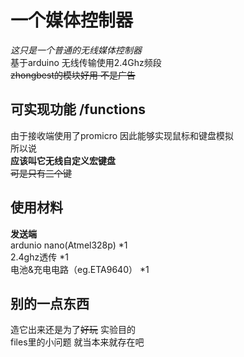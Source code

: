 一个媒体控制器
====
*这只是一个普通的无线媒体控制器*   <br>
基于arduino 无线传输使用2.4Ghz频段  <br>
~~zhongbest的模块好用 不是广告~~  <br>

可实现功能 /functions
----
由于接收端使用了promicro 因此能够实现鼠标和键盘模拟  <br>
所以说  <br>
**应该叫它无线自定义宏键盘**  <br>
~~可是只有三个键~~  <br>

使用材料
----
**发送端**  <br>
ardunio nano(Atmel328p) *1  <br>
2.4ghz透传 *1  <br>
电池&充电电路（eg.ETA9640） *1 <br>



别的一点东西
----
造它出来还是为了~~好玩~~ 实验目的  <br>
files里的小问题 就当本来就存在吧  <br>
